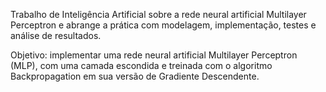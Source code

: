 Trabalho de Inteligência Artificial sobre a rede neural artificial Multilayer Perceptron e abrange a prática com modelagem, implementação, testes e análise de resultados.

Objetivo: implementar uma rede neural artificial Multilayer Perceptron (MLP), com uma camada escondida e treinada com o algoritmo Backpropagation em sua versão de Gradiente Descendente.
